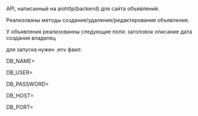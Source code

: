 API, написанный на aiohttp(backend) для сайта объявлений.

Реализованы методы создания/удаления/редактирования объявления.

У объявления реализованны следующие поля:
заголовок
описание
дата создания
владелец

для запуска нужен .env фаил: 

DB_NAME=                           

DB_USER=                        

DB_PASSWORD=

DB_HOST=

DB_PORT=


